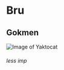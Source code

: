 # Bru
## Gokmen

![Image of Yaktocat](https://octodex.github.com/images/yaktocat.png)

###### less imp


